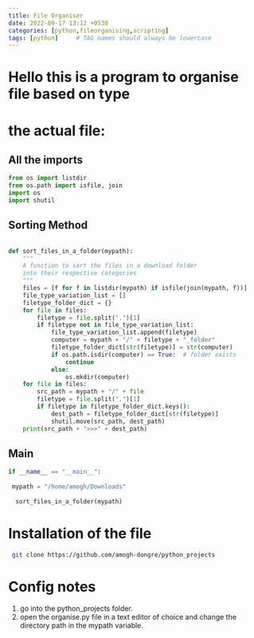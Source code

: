 ```yaml
---
title: File Organiser 
date: 2022-09-17 13:12 +0530
categories: [python,fileorganising,scripting]
tags: [python]     # TAG names should always be lowercase
---
```

# Hello this is a program to organise file based on type
#               the actual file: 
## All the imports
 ```python
from os import listdir
from os.path import isfile, join
import os
import shutil
```
##  Sorting Method
```python
  
def sort_files_in_a_folder(mypath):
    """
    A function to sort the files in a download folder
    into their respective categories
    """
    files = [f for f in listdir(mypath) if isfile(join(mypath, f))]
    file_type_variation_list = []
    filetype_folder_dict = {}
    for file in files:
        filetype = file.split(".")[1]
        if filetype not in file_type_variation_list:
            file_type_variation_list.append(filetype)
            computer = mypath + "/" + filetype + "_folder"
            filetype_folder_dict[str(filetype)] = str(computer)
            if os.path.isdir(computer) == True:  # folder exists
                continue
            else:
                os.mkdir(computer)
    for file in files:
        src_path = mypath + "/" + file
        filetype = file.split(".")[1]
        if filetype in filetype_folder_dict.keys():
            dest_path = filetype_folder_dict[str(filetype)]
            shutil.move(src_path, dest_path)
    print(src_path + ">>>" + dest_path)
```
## Main
```python
if __name__ == "__main__":
 
 mypath = "/home/amogh/Downloads" 
  
  sort_files_in_a_folder(mypath)
```
# Installation of the file 
```zsh
 git clone https://github.com/amogh-dongre/python_projects 
```
# Config notes
 1. go into the python_projects folder. 
 2. open the organise.py file in a text editor of choice and change the directory path in the mypath variable.
 
